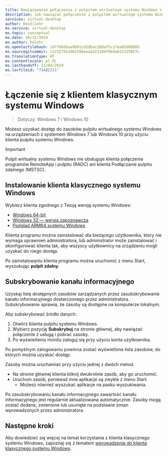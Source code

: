 ```yaml
---
title: Nawiązywanie połączenia z pulpitem wirtualnym systemu Windows z systemu Windows 10 lub Windows 7 — Azure
description: Jak nawiązać połączenie z pulpitem wirtualnym systemu Windows przy użyciu klienta pulpitu systemu Windows.
services: virtual-desktop
author: Heidilohr
ms.service: virtual-desktop
ms.topic: conceptual
ms.date: 10/31/2019
ms.author: helohr
ms.openlocfilehash: 1d7f08dbaa9b91cd2dbac28daf5c17ea85d09985
ms.sourcegitcommit: c22327552d62f88aeaa321189f9b9a631525027c
ms.translationtype: HT
ms.contentlocale: pl-PL
ms.lasthandoff: 11/04/2019
ms.locfileid: "73482211"
---
```

# <a name="connect-with-the-windows-desktop-client"></a>Łączenie się z klientem klasycznym systemu Windows

> Dotyczy: Windows 7 i Windows 10

Możesz uzyskać dostęp do zasobów pulpitu wirtualnego systemu Windows na urządzeniach z systemem Windows 7 lub Windows 10 przy użyciu klienta pulpitu systemu Windows.

> [!IMPORTANT]
> Pulpit wirtualny systemu Windows nie obsługuje klienta połączenia programów RemoteApp i pulpitu (RADC) ani klienta Podłączanie pulpitu zdalnego (MSTSC).

## <a name="install-the-windows-desktop-client"></a>Instalowanie klienta klasycznego systemu Windows

Wybierz klienta zgodnego z Twoją wersją systemu Windows:

- [Windows 64-bit](https://go.microsoft.com/fwlink/?linkid=2068602)
- [Windows 32 — wersja zapoznawcza](https://go.microsoft.com/fwlink/?linkid=2098960)
- [Podgląd ARM64 systemu Windows](https://go.microsoft.com/fwlink/?linkid=2098961)

Klienta programu można zainstalować dla bieżącego użytkownika, który nie wymaga uprawnień administratora, lub administrator może zainstalować i skonfigurować klienta tak, aby wszyscy użytkownicy na urządzeniu mogli uzyskać do niego dostęp.

Po zainstalowaniu klienta programu można uruchomić z menu Start, wyszukując **pulpit zdalny**.

## <a name="subscribe-to-a-feed"></a>Subskrybowanie kanału informacyjnego

Uzyskaj listę dostępnych zasobów zarządzanych przez zasubskrybowanie kanału informacyjnego dostarczonego przez administratora. Subskrybowanie sprawia, że zasoby są dostępne na komputerze lokalnym.

Aby subskrybować źródło danych:

1. Otwórz klienta pulpitu systemu Windows.
2. Wybierz pozycję **Subskrybuj** na stronie głównej, aby nawiązać połączenie z usługą i pobrać zasoby.
3. Po wyświetleniu monitu zaloguj się przy użyciu konta użytkownika.

Po pomyślnym zalogowaniu powinna zostać wyświetlona lista zasobów, do których można uzyskać dostęp.

Zasoby można uruchamiać przy użyciu jednej z dwóch metod.

- Na stronie głównej klienta kliknij dwukrotnie zasób, aby go uruchomić.
- Uruchom zasób, ponieważ inne aplikacje są zwykle z menu Start.
  - Możesz również wyszukać aplikacje na pasku wyszukiwania.

Po zasubskrybowaniu kanału informacyjnego zawartość kanału informacyjnego jest regularnie aktualizowana automatycznie. Zasoby mogą zostać dodane, zmienione lub usunięte na podstawie zmian wprowadzonych przez administratora.

## <a name="next-steps"></a>Następne kroki

Aby dowiedzieć się więcej na temat korzystania z klienta klasycznego systemu Windows, zapoznaj się z tematem [wprowadzenie do klienta klasycznego systemu Windows](https://docs.microsoft.com/windows-server/remote/remote-desktop-services/clients/windowsdesktop).
